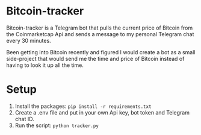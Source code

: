 # Bitcoin-tracker

Bitcoin-tracker is a Telegram bot that pulls the current price of Bitcoin from the Coinmarketcap Api
and sends a message to my personal Telegram chat every 30 minutes.

Been getting into Bitcoin recently and figured I would create a bot as a small side-project that would send me the time and price of Bitcoin instead of having to look it up all the time. 

# Setup
1. Install the packages: ```pip install -r requirements.txt```
2. Create a .env file and put in your own Api key, bot token and Telegram chat ID.
3. Run the script: ```python tracker.py```